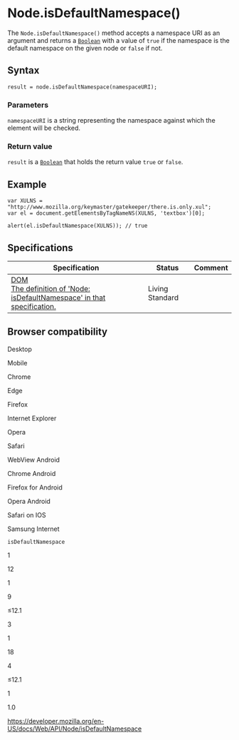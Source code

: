 # Node.isDefaultNamespace()

The `Node.isDefaultNamespace()` method accepts a namespace URI as an argument and returns a [`Boolean`](https://developer.mozilla.org/en-US/docs/Web/JavaScript/Reference/Global_Objects/Boolean) with a value of `true` if the namespace is the default namespace on the given node or `false` if not.

## Syntax

    result = node.isDefaultNamespace(namespaceURI);

### Parameters

`namespaceURI` is a string representing the namespace against which the element will be checked.

### Return value

`result` is a [`Boolean`](https://developer.mozilla.org/en-US/docs/Web/JavaScript/Reference/Global_Objects/Boolean) that holds the return value `true` or `false`.

## Example

    var XULNS = "http://www.mozilla.org/keymaster/gatekeeper/there.is.only.xul";
    var el = document.getElementsByTagNameNS(XULNS, 'textbox')[0];

    alert(el.isDefaultNamespace(XULNS)); // true

## Specifications

<table><thead><tr class="header"><th>Specification</th><th>Status</th><th>Comment</th></tr></thead><tbody><tr class="odd"><td><a href="https://dom.spec.whatwg.org/#dom-node-isdefaultnamespace">DOM<br />
<span class="small">The definition of 'Node: isDefaultNamespace' in that specification.</span></a></td><td><span class="spec-living">Living Standard</span></td><td></td></tr></tbody></table>

## Browser compatibility

Desktop

Mobile

Chrome

Edge

Firefox

Internet Explorer

Opera

Safari

WebView Android

Chrome Android

Firefox for Android

Opera Android

Safari on IOS

Samsung Internet

`isDefaultNamespace`

1

12

1

9

≤12.1

3

1

18

4

≤12.1

1

1.0

<a href="https://developer.mozilla.org/en-US/docs/Web/API/Node/isDefaultNamespace" class="_attribution-link">https://developer.mozilla.org/en-US/docs/Web/API/Node/isDefaultNamespace</a>
